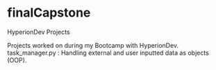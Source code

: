 # finalCapstone
HyperionDev Projects

Projects worked on during my Bootcamp with HyperionDev.
task_manager.py : Handling external and user inputted data as objects (OOP).
